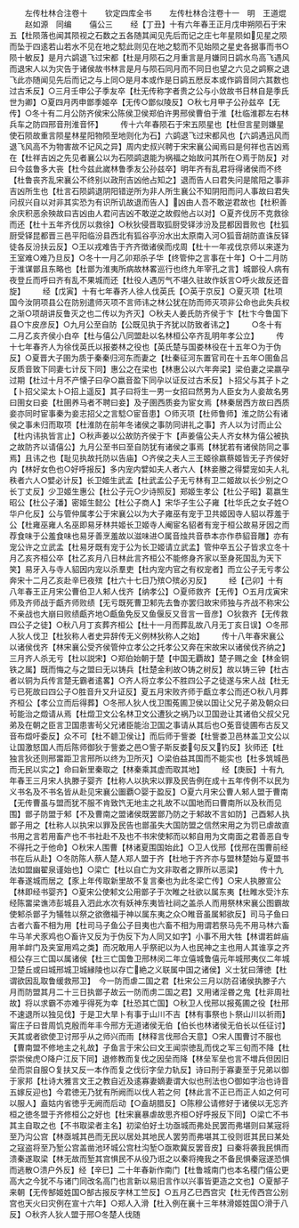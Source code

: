 <!-- { "loadSidebar": true } -->

　　左传杜林合注卷十
　　钦定四库全书
　　左传杜林合注卷十一　明　王道焜
　　赵如源　同编
　　僖公三
　　经【丁丑】十有六年春王正月戊申朔陨石于宋五【杜陨落也闻其陨视之石数之五各随其闻见先后而记之庄七年星陨如见星之陨而坠于四逺若山若水不见在地之騐此则见在地之騐而不见始陨之星史各据事而书○陨十敏反】是月六鹢退飞过宋都【杜是月陨石之月重言是月嫌同日鹢水鸟高飞遇风而退宋人以为灾告于诸侯故书林言是月与陨石同月而不同日也望之六见之鹢察之退飞此亦随闻见先后而记之与上同○是月本或作是日鹢五厯反本或作鹢音同六其数也过古禾反】○三月壬申公子季友卒【杜无传称字者贵之公与小敛故书日林自是季氏世为卿】○夏四月丙申鄫季姬卒【无传○鄫似陵反】○秋七月甲子公孙兹卒【无传】○冬十有二月公防齐侯宋公陈侯卫侯郑伯许男邢侯曹伯于淮【杜临淮郡左右林兵车之防四邢音刑淮音怀】
　　传十六年春陨石于宋五陨星也【杜但言星则嫌星使石陨故重言陨星林星阳物陨至地则化为石】六鹢退飞过宋都风也【六鹢遇迅风而退飞风高不为物害故不记风之异】周内史叔兴聘于宋宋襄公闻焉曰是何祥也吉凶焉在【杜祥吉凶之先见者襄公以为石陨鹢退能为祸福之始故问其所在○焉于防反】对曰今兹鲁多大丧【杜今兹此嵗林鲁季友公孙兹卒】明年齐有乱君将得诸侯而不终【杜鲁丧齐乱宋襄公不终别以政刑吉凶他占知之】退而告人曰君失问是隂阳之事非吉凶所生也【杜言石陨鹢退阴阳错逆所为非人所生襄公不知阴阳而问人事故曰君失问叔兴自以对非其实恐为有识所讥故退而告人】凶由人吾不敢逆君故也【杜积善余庆积恶余殃故曰吉凶由人君问吉凶不敢逆之故假他占以对】○夏齐伐厉不克救徐而还【杜十五年齐伐厉以救徐】○秋狄侵晋取狐厨受铎涉汾及昆都因晋败也【杜狐厨受铎昆都晋三邑平阳临汾县西北有狐谷亭汾水出太原南入河○狐音胡防直诛反铎徒各反汾扶云反】○王以戎难告于齐齐徴诸侯而戍周【杜十一年戎伐京师以来遂为王室难○难乃旦反】○冬十一月乙卯郑杀子华【终管仲之言事在十年】○十二月防于淮谋鄫且东略也【杜鄫为淮夷所病故林畧巡行也终九年宰孔之言】城鄫役人病有夜登丘而呼曰齐有乱不果城而还【杜役人遇厉气不堪久驻故作妖言○呼火故反还音旋】
　　经【戊寅】十有七年春齐人徐人伐英氏【○英于京反】○夏灭项【杜项国今汝阴项县公在防别遣师灭项不言师讳之林公犹在防而师灭项非公命也此失兵权之渐○项胡讲反鲁灭之也二传以为齐灭】○秋夫人姜氏防齐侯于卞【杜卞今鲁国下县○卞皮彦反】○九月公至自防【公既见执于齐犹以防致者讳之】
　　○冬十有二月乙亥齐侯小白卒【杜与僖公八同盟赴以名林桓公卒齐乱明年孝公立】
　　传十七年春齐人为徐伐英氏以报娄林之役也【英氏楚与国娄林役在十五年○为于伪反】○夏晋大子圉为质于秦秦归河东而妻之【杜秦征河东置官司在十五年○圉鱼吕反质音致下同妻七计反下同】惠公之在梁也【林惠公以六年奔梁】梁伯妻之梁嬴孕过期【杜过十月不产懐子曰孕○嬴音盈下同孕以证反过古禾反】卜招父与其子卜之【卜招父梁太卜○招上遥反】其子曰将生一男一女招曰然男为人臣女为人妾故名男曰圉女曰妾【杜圉养马者不聘曰妾】及子圉西质妾为宦女焉【林秦居西方故曰西质妾亦同时宦事秦为妾志招父之言騐○宦音患】○师灭项【杜师鲁师】淮之防公有诸侯之事未归而取项【杜淮防在前年冬诸侯之事防同讲礼之事】齐人以为讨而止公【杜内讳执皆言止】○秋声姜以公故防齐侯于卞【声姜僖公夫人齐女林为僖公被执之故防齐以请僖公】九月公至书曰至自防犹有诸侯之事焉【林犹若有诸侯防同之事焉】且讳之也【耻见执故托防以告庙】○齐侯之夫人三王姬徐嬴蔡姬皆无子齐侯好内【林好女色也○好呼报反】多内宠内嬖如夫人者六人【林妾媵之得嬖宠如夫人礼秩者六人○嬖必计反】长卫姬生武孟【杜武孟公子无亏林有卫二姬故以长少别之○长丁丈反】少卫姬生惠公【杜公子元○少诗照反】郑姬生孝公【杜公子昭】葛嬴生昭公【杜公子潘】密姬生懿公【杜公子商人】宋华子生公子雍【杜华氏之女子姓○华户化反】公与管仲属孝公于宋襄公以为大子雍巫有宠于卫共姬因寺人貂以荐羞于公【杜雍巫雍人名巫即易牙林共姬长卫姬寺人阉宦名貂者有宠于桓公故易牙因之而荐食味于公羞食味也易牙善烹羞故以滋味进○属音烛共音恭本亦作恭貂音雕】亦有宠公许之立武孟【杜易牙既有宠于公为长卫姬请立武孟】管仲卒五公子皆求立冬十月乙亥齐桓公卒【杜乙亥月八日林此言齐桓公不能修身齐家以至身死国乱为天下笑】易牙入与寺人貂因内宠以杀羣吏【杜内宠内官之有权宠者】而立公子无亏孝公奔宋十二月乙亥赴辛巳夜殡【杜六十七日乃殡○殡必刃反】
　　经【己卯】十有八年春王正月宋公曹伯卫人邾人伐齐【纳孝公】○夏师救齐【无传】○五月戊寅宋师及齐师战于甗齐师败绩【无亏既死曹卫邾先去鲁亦罢归故宋师独与齐战不称宋公不亲战也大崩曰败绩甗齐地○甗鱼免反又鱼偃反又音言一音彦】○狄救齐【无传救四公子之徒】○秋八月丁亥葬齐桓公【杜十一月而葬乱故八月无丁亥日误】○冬邢人狄人伐卫【杜狄称人者史异辞传无义例林狄称人之始】
　　传十八年春宋襄公以诸侯伐齐【林宋襄公受齐侯管仲立孝公之托孝公又奔在宋故宋以诸侯伐齐纳之】三月齐人杀无亏【杜以説宋】○郑伯始朝于楚【中国无覇故】楚子赐之金【林金铜铁之属】既而悔之与之盟曰无以铸兵【杜楚金利故○铸之树反】故以铸三钟【杜古者以铜为兵传言楚无霸者逺畧】○齐人将立孝公不胜四公子之徒遂与宋人战【杜无亏已死故曰四公子○胜音升又升证反】夏五月宋败齐师于甗立孝公而还○秋八月葬齐桓公【孝公立而后得葬】○冬邢人狄人伐卫围菟圃卫侯以国让父兄子弟及朝众曰茍能治之燬请从焉【杜燬卫文公名林卫文公遭狄之祸乃以卫国逊让其诸伯父叔父兄弟及在朝之臣言卫国患害茍父兄诸臣能治卫国之事请从其后也○莬音徒圃布古反又音布燬吁委反】众不可【杜不聼卫侯让】而后师于訾娄【杜訾娄卫邑林盖卫文公以让国激怒国人而后陈师御狄于訾娄之邑○訾子斯反娄句反又钓反】狄师还【杜独言狄还则邢畱距卫言邢所以终为卫所灭】○梁伯益其国而不能实也【杜多筑城邑而无民以实之】命曰新里秦取之【林秦乘其虚而取其地】
　　经【庚辰】十有九年春王三月宋人执滕子婴齐【杜称人以执宋以罪及民告例在成十五年传例不以民为义书名及不书名皆从赴见宋襄公圗覇○婴于盈反】○夏六月宋公曹人邾人盟于曹南【无传曹虽与盟而犹不服不肯致饩无地主之礼故不以国地而曰曹南所以及秋而见围】鄫子防盟于邾【不及曹南之盟诸侯既罢鄫乃防之于邾故不言如防】己酉邾人执鄫子用之【杜称人以执宋以罪及民告也鄫虽失大国防盟之信然宋用之为罚已虐故直书用之言若用畜产也不书社赴不及也不书宋使邾而以邾自用为文南面之君善恶自专不得托之于他命】○秋宋人围曹【林诸夏围国始此】○卫人伐邢【伐邢在围曹前经书在后从赴】○冬防陈人蔡人楚人郑人盟于齐【杜地于齐齐亦与盟林楚始与夏盟书法如盟幽翟泉谨始也】○梁亡【杜以自亡为文非取者之罪所以恶梁】
　　传十九年春遂城而居之【豕上年传取新里故不复言秦也为此冬梁亡传】○宋人执滕宣公【林即经书婴齐】○夏宋公使邾文公用鄫子于次睢之社欲以属东夷【杜睢水受汴东经陈畱梁谯沛彭城县入泗此水次有妖神东夷皆社祠之盖杀人而用祭林宋襄公图霸故使邾杀鄫子为犠牲以祭之欲徼福于神以属东夷之众○睢音虽属邾欲反】司马子鱼曰古者六畜不相为用【杜司马子鱼公子目夷也六畜不相为用谓若祭马先不用马林六畜牛马羊犬豕鸡也○畜许又反为于伪反下为人同又如字】小事不用大牲【林谓若衅庙用羊衅门及夹室用鸡之类】而况敢用人乎祭祀以为人也民神之主也用人其谁享之齐桓公存三亡国以属诸侯【杜三亡国鲁卫邢林闵二年立僖城鲁僖元年城邢夷仪二年城卫楚丘或曰城邢城卫城縁陵也以存亡絶之义联属中国之诸侯】义士犹曰薄徳【杜谓欲因乱取鲁缓救邢卫】　今一防而虐二国之君【杜宋公三月以防召诸侯执滕子六月而防盟其月二十三日执鄫子故云一防而虏二国之君】又用诸淫昬之鬼【杜非周社故】将以求霸不亦难乎得死为幸【杜恐其亡国】○秋卫人伐邢以报菟圃之役【杜邢不速退所以独见伐】于是卫大旱卜有事于山川不吉【林有事祭也卜祭山川以祈雨】甯庄子曰昔周饥克殷而年丰今邢方无道诸侯无伯【伯长也林诸侯无伯长以任征讨】天其或者欲使卫讨邢乎从之师兴而雨【林释言伐邢合天意】○宋人围曹讨不服也【曹南盟不修地主之礼故】子鱼言于宋公曰文王闻崇徳乱而伐之军三旬而不降【杜崇崇侯虎○降户江反下同】退修教而复伐之因垒而降【林垒军垒也言不増兵但因旧垒而崇自服○复扶又反一本作而复之伐衍字垒力轨反】诗曰刑于寡妻至于兄弟以御于家邦【杜诗大雅言文王之教自近及逺寡妻嫡妻谓大似也刑法也○御如字治也诗音五嫁反迎也】今君徳无乃犹有所阙而以伐人若之何【林此言不正已而正人如之何可以服人】盍姑内省徳乎无阙而后动【○盍胡腊反】○陈穆公请修好于诸侯以无忘齐桓之徳冬盟于齐修桓公之好也【杜宋襄暴虐故思齐桓○好呼报反下同】○梁亡不书其主自取之也【不书取梁者主名】初梁伯好土功亟城而弗处民罢而弗堪则曰某宼将至乃沟公宫【林亟城其邑而无民以居处其地民人罢劳而弗堪其工役则诳其民曰某处之寇盗将至乃堑公宫盖凿池环城公宫杜沟堑○亟欺冀反罢音皮】曰秦将袭我民惧而溃秦遂取梁【林无故而堑其宫惧民不从役乃诳之以秦将掩我之不备民惧秦宼遂恐惧而逃散○溃户外反】经【辛巳】二十年春新作南门【杜鲁城南门也本名稷门僖公更高大之今犹不与诸门同改名高门也言新以易旧言作以兴事皆更造之文也】○夏郜子来朝【无传郜姬姓国○郜古报反字林工竺反】○五月乙巳西宫灾【杜无传西宫公别宫也天火曰灾例在宣十六年】○郑人入滑【杜入例在襄十三年林滑姬姓国○滑于八反】○秋齐人狄人盟于邢○冬楚人伐随
